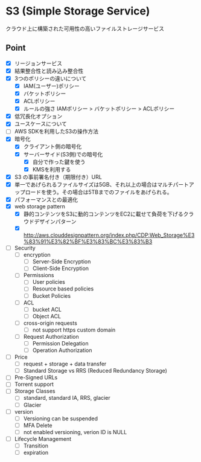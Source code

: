 # S3 (Simple Storage Service)
クラウド上に構築された可用性の高いファイルストレージサービス

## Point
- [X] リージョンサービス
- [X] 結果整合性と読み込み整合性
- [X] 3つのポリシーの違いについて
  - [X] IAM(ユーザー)ポリシー
  - [X] バケットポリシー
  - [X] ACLポリシー
  - [X] ルールの強さ IAMポリシー > バケットポリシー > ACLポリシー
- [X] 低冗長化オプション
- [X] ユースケースについて
- [ ] AWS SDKを利用したS3の操作方法
- [X] 暗号化
  - [X] クライアント側の暗号化
  - [X] サーバーサイド(S3側)での暗号化
    - [X] 自分で作った鍵を使う
    - [X] KMSを利用する
- [X] S3 の事前署名付き（期限付き）URL
- [X] 単一であげられるファイルサイズは5GB、それ以上の場合はマルチパートアップロードを使う。その場合は5TBまでのファイルをあげられる。
- [X] パフォーマンスとの最適化
- [X] web storage pattern
  - [X] 静的コンテンツをS3に動的コンテンツをEC2に載せて負荷を下げるクラウドデザインパターン
  - [X] http://aws.clouddesignpattern.org/index.php/CDP:Web_Storage%E3%83%91%E3%82%BF%E3%83%BC%E3%83%B3
- [ ] Security 
  - [ ] encryption 
    - [ ] Server-Side Encryption
    - [ ] Client-Side Encryption
  - [ ] Permissions 
    - [ ] User policies
    - [ ] Resource based policies
    - [ ] Bucket Policies
  - [ ] ACL 
    - [ ] bucket ACL
    - [ ] Object ACL
  - [ ] cross-origin requests 
    - [ ] not support https custom domain
  - [ ] Request Authorization 
    - [ ] Permission Delegation
    - [ ] Operation Authorization
- [ ] Price 
  - [ ] request + storage + data transfer
  - [ ] Standard Storage vs RRS (Reduced Redundancy Storage)
- [ ] Pre-Signed URLs
- [ ] Torrent support
- [ ] Storage Classes 
  - [ ] standard, standard IA, RRS, glacier
  - [ ] Glacier
- [ ] version 
  - [ ] Versioning can be suspended
  - [ ] MFA Delete
  - [ ] not enabled versioning, verion ID is NULL
- [ ] Lifecycle Management 
  - [ ] Transition
  - [ ] expiration